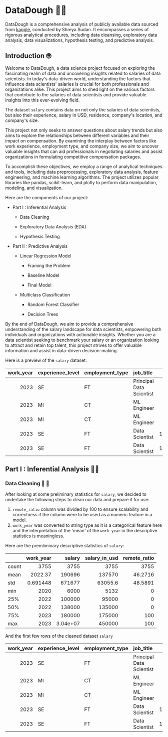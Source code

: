 # DataDough 💸🤑

DataDough is a comprehensive analysis of publicly available data sourced from [kaggle](https://www.kaggle.com/datasets/arnabchaki/data-science-salaries-2023), conducted by Shreya Sudan. It encompasses a series of rigorous analytical procedures, including data cleansing, exploratory data analysis, data visualizations, hypothesis testing, and predictive analysis.

## Introduction 🤓
Welcome to DataDough, a data science project focused on exploring the fascinating realm of data and uncovering insights related to salaries of data scientists. In today's data-driven world, understanding the factors that influence data scientists' salaries is crucial for both professionals and organizations alike. This project aims to shed light on the various factors that contribute to the salaries of data scientists and provide valuable insights into this ever-evolving field.

The dataset `salary` contains data on not only the salaries of data scientists, but also their experience, salary in USD, residence, company's location, and company's size. 

This project not only seeks to answer questions about salary trends but also aims to explore the relationships between different variables and their impact on compensation. By examining the interplay between factors like work experience, employment type, and company size, we aim to uncover valuable insights that can aid professionals in negotiating salaries and assist organizations in formulating competitive compensation packages.

To accomplish these objectives, we employ a range of analytical techniques and tools, including data preprocessing, exploratory data analysis, feature engineering, and machine learning algorithms. The project utilizes popular libraries like pandas, scikit-learn, and plotly to perform data manipulation, modeling, and visualization.

Here are the components of our project:
- Part I : Inferential Analysis

    - Data Cleaning
    
    - Exploratory Data Analysis (EDA)
    
    - Hypothesis Testing
    
- Part II : Predictive Analysis

    - Linear Regression Model
    
        - Framing the Problem
        
        - Baseline Model
        
        - Final Model
        
    - Multiclass Classification
    
        - Random Forest Classifier
        
        - Decision Trees

By the end of DataDough, we aim to provide a comprehensive understanding of the salary landscape for data scientists, empowering both individuals and organizations with actionable insights. Whether you are a data scientist seeking to benchmark your salary or an organization looking to attract and retain top talent, this project strives to offer valuable information and assist in data-driven decision-making.

Here is a preview of the `salary` dataset:

|   work_year | experience_level   | employment_type   | job_title                |   salary | salary_currency   |   salary_in_usd | employee_residence   |   remote_ratio | company_location   | company_size   |
|------------:|:-------------------|:------------------|:-------------------------|---------:|:------------------|----------------:|:---------------------|---------------:|:-------------------|:---------------|
|        2023 | SE                 | FT                | Principal Data Scientist |    80000 | EUR               |           85847 | ES                   |            100 | ES                 | L              |
|        2023 | MI                 | CT                | ML Engineer              |    30000 | USD               |           30000 | US                   |            100 | US                 | S              |
|        2023 | MI                 | CT                | ML Engineer              |    25500 | USD               |           25500 | US                   |            100 | US                 | S              |
|        2023 | SE                 | FT                | Data Scientist           |   175000 | USD               |          175000 | CA                   |            100 | CA                 | M              |
|        2023 | SE                 | FT                | Data Scientist           |   120000 | USD               |          120000 | CA                   |            100 | CA                 | M              |

## Part I : Inferential Analysis 🔬🔬
### Data Cleaning 🧹 🧽
After looking at some preliminary statistics for `salary`, we decided to undertake the following steps to clean our data and prepare it for use:

1. `remote_ratio` column was divided by 100 to ensure scalability and correctness if the column were to be used as a numeric feature in a model.
2. `work_year` was converted to string type as it is a categorical feature here and the interpretation of the 'mean' of the `work_year` in the descriptive statistics is meaningless.

Here are the premliminary descriptive statistics of `salary`:

|       |   work_year |        salary |   salary_in_usd |   remote_ratio |
|:------|------------:|--------------:|----------------:|---------------:|
| count | 3755        |   3755        |          3755   |      3755      |
| mean  | 2022.37     | 190696        |        137570   |        46.2716 |
| std   |    0.691448 | 671677        |         63055.6 |        48.5891 |
| min   | 2020        |   6000        |          5132   |         0      |
| 25%   | 2022        | 100000        |         95000   |         0      |
| 50%   | 2022        | 138000        |        135000   |         0      |
| 75%   | 2023        | 180000        |        175000   |       100      |
| max   | 2023        |      3.04e+07 |        450000   |       100      | 

And the first few rows of the cleaned dataset `salary`

|   work_year | experience_level   | employment_type   | job_title                |   salary | salary_currency   |   salary_in_usd | employee_residence   |   remote_ratio | company_location   | company_size   |
|------------:|:-------------------|:------------------|:-------------------------|---------:|:------------------|----------------:|:---------------------|---------------:|:-------------------|:---------------|
|        2023 | SE                 | FT                | Principal Data Scientist |    80000 | EUR               |           85847 | ES                   |            100 | ES                 | L              |
|        2023 | MI                 | CT                | ML Engineer              |    30000 | USD               |           30000 | US                   |            100 | US                 | S              |
|        2023 | MI                 | CT                | ML Engineer              |    25500 | USD               |           25500 | US                   |            100 | US                 | S              |
|        2023 | SE                 | FT                | Data Scientist           |   175000 | USD               |          175000 | CA                   |            100 | CA                 | M              |
|        2023 | SE                 | FT                | Data Scientist           |   120000 | USD               |          120000 | CA                   |            100 | CA                 | M              |

